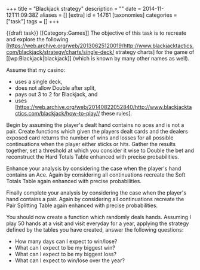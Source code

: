 +++
title = "Blackjack strategy"
description = ""
date = 2014-11-12T11:09:38Z
aliases = []
[extra]
id = 14761
[taxonomies]
categories = ["task"]
tags = []
+++

{{draft task}} [[Category:Games]]
The objective of this task is to recreate and explore the following [https://web.archive.org/web/20130625120019/http://www.blackjacktactics.com/blackjack/strategy/charts/single-deck/ strategy charts] for the game of [[wp:Blackjack|blackjack]] (which is known by many other names as well).

Assume that my casino:
* uses a single deck,
* does not allow Double after split,
* pays out 3 to 2 for Blackjack, and
* uses [https://web.archive.org/web/20140822052840/http://www.blackjacktactics.com/blackjack/how-to-play// these rules].

Begin by assuming the player's dealt hand contains no aces and is not a pair. 
Create functions which given the players dealt cards and the dealers exposed card returns the number of wins and losses for all possible continuations when the player either sticks or hits. 
Gather the results together, set a threshold at which you consider it wise to Double the bet and reconstruct the Hard Totals Table enhanced with precise probabilities.

Enhance your analysis by considering the case when the player's hand contains an Ace. Again by considering all continuations recreate the Soft Totals Table again enhanced with precise probabilities.

Finally complete your analysis by considering the case when the player's hand contains a pair. 
Again by considering all continuations recreate the Pair Splitting Table again enhanced with precise probabilities.

You should now create a function which randomly deals hands. 
Assuming I play 50 hands at a visit and visit everyday for a year, 
applying the strategy defined by the tables you have created, 
answer the following questions:
* How many days can I expect to win/lose?
* What can I expect to be my biggest win?
* What can I expect to be my biggest loss?
* What can I expect to win/lose over the year?
